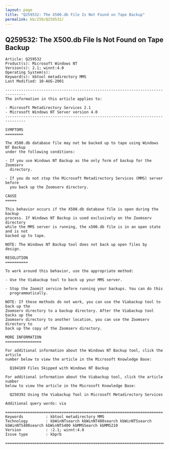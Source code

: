 ```yaml
---
layout: page
title: "Q259532: The X500.db File Is Not Found on Tape Backup"
permalink: kb/259/Q259532/
---
```


## Q259532: The X500.db File Is Not Found on Tape Backup

	Article: Q259532
	Product(s): Microsoft Windows NT
	Version(s): 2.1; winnt:4.0
	Operating System(s): 
	Keyword(s): kbtool metadirectory MMS
	Last Modified: 10-AUG-2001
	
	-------------------------------------------------------------------------------
	The information in this article applies to:
	
	- Microsoft Metadirectory Services 2.1 
	- Microsoft Windows NT Server version 4.0 
	-------------------------------------------------------------------------------
	
	SYMPTOMS
	========
	
	The X500.db database file may not be backed up to tape using Windows NT Backup
	under the following conditions:
	
	- If you use Windows NT Backup as the only form of backup for the Zoomserv
	  directory.
	
	- If you do not stop the Microsoft Metadirectory Services (MMS) server before
	  you back up the Zoomserv directory.
	
	CAUSE
	=====
	
	This behavior occurs if the X500.db database file is open during the backup
	process. If Windows NT Backup is used exclusively on the Zoomserv directory
	while the MMS server is running, the x500.db file is in an open state and is not
	backed up to tape.
	
	NOTE: The Windows NT Backup tool does not back up open files by design.
	
	RESOLUTION
	==========
	
	To work around this behavior, use the appropriate method:
	
	- Use the Viabackup tool to back up your MMS server.
	
	- Stop the Zoomit service before running your backups. You can do this
	  programmatically.
	
	NOTE: If these methods do not work, you can use the Viabackup tool to back up the
	Zoomserv directory to a backup directory. After the Viabackup tool backs up the
	Zoomserv directory to another location, you can use the Zoomserv directory to
	back up the copy of the Zoomserv directory.
	
	MORE INFORMATION
	================
	
	For additional information about the Windows NT Backup tool, click the article
	number below to view the article in the Microsoft Knowledge Base:
	
	  Q104169 Files Skipped with Windows NT Backup
	
	For additional information about the Viabackup tool, click the article number
	below to view the article in the Microsoft Knowledge Base:
	
	  Q250392 Using the Viabackup Tool in Microsoft Metadirectory Services
	
	Additional query words: via
	
	======================================================================
	Keywords          : kbtool metadirectory MMS 
	Technology        : kbWinNTsearch kbWinNT400search kbWinNTSsearch kbWinNTS400search kbWinNTS400 kbMMSSearch kbMMS210
	Version           : :2.1; winnt:4.0
	Issue type        : kbprb
	
	=============================================================================
	
